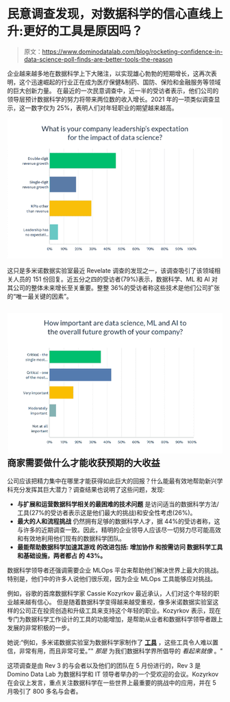 # 民意调查发现，对数据科学的信心直线上升:更好的工具是原因吗？

> 原文：<https://www.dominodatalab.com/blog/rocketing-confidence-in-data-science-poll-finds-are-better-tools-the-reason>

企业越来越多地在数据科学上下大赌注，以实现雄心勃勃的短期增长，这再次表明，这个迅速崛起的行业正在成为医疗保健&制药、国防、保险和金融服务等领域的巨大创新力量。 在最近的一次民意调查中，近一半的受访者表示，他们公司的领导层预计数据科学的努力将带来两位数的收入增长。2021 年的一项类似调查显示，这一数字仅为 25%，表明人们对年轻职业的期望越来越高。

![Q2](img/67bd6d79f6d6d2ff4604a4d56ffcaf48.png)

这只是多米诺数据实验室最近 Revelate 调查的发现之一，该调查吸引了该领域相关人员的 151 份回复。近五分之四的受访者(79%)表示，数据科学、ML 和 AI 对其公司的整体未来增长至关重要。整整 36%的受访者称这些技术是他们公司扩张的“唯一最关键的因素”。

## ![Q1](img/61609f180ab76badb4faabe477419fcf.png)  商家需要做什么才能收获预期的大收益

公司应该把精力集中在哪里才能获得如此巨大的回报？什么能最有效地帮助新兴学科充分发挥其巨大潜力？调查结果也说明了这些问题，发现:

*   **与扩展和运营数据科学相关的最困难的技术问题** 是访问适当的数据科学方法/工具(27%的受访者表示这是他们最大的挑战)和安全性考虑(26%)。
*   **最大的人和流程挑战** 仍然拥有足够的数据科学人才，据 44%的受访者称，这与许多[](https://www.dominodatalab.com/blog/domino-data-maturity-index-2021)的近期调查一致。因此，精明的企业领导人应该尽一切努力尽可能高效和有效地利用他们现有的数据科学团队。
*   **最能帮助数据科学加速其游戏 的改进包括: **增加协作** 和按需访问 **数据科学工具和基础设施，两者都占** **的 43%。**** 

数据科学领导者还强调需要企业 MLOps 平台来帮助他们解决世界上最大的挑战。特别是，他们中的许多人说他们很乐观，因为企业 MLOps 工具能够应对挑战。

例如，谷歌的首席数据科学家 Cassie Kozyrkov 最近承认，人们对这个年轻的职业越来越有信心。 但是随着数据科学变得越来越受重视，像多米诺数据实验室这样的公司正在投资创造和升级工具来支持这个年轻的职业。Kozyrkov 表示，现在专门为数据科学工作设计的工具的功能增加，是帮助从业者和数据科学领导者跟上发展的非常积极的一步。

她说:“例如，多米诺数据实验室为数据科学家制作了 [**工具**](https://venturebeat.com/2022/05/05/domino-data-lab-announces-latest-mlops-platform-to-satisfy-both-data-science-and-it/) ，这些工具令人难以置信，非常有用，而且非常可爱。”" *那是* 为我们数据科学界所倡导的 *看起来就像* 。"

这项调查是由 Rev 3 的与会者以及他们的团队在 5 月份进行的，Rev 3 是 Domino Data Lab 为数据科学和 IT 领导者举办的一个受欢迎的会议。Kozyrkov 在会议上发言，重点关注数据科学在一些世界上最重要的挑战中的应用，并在 5 月吸引了 800 多名与会者。